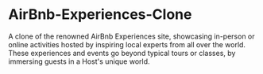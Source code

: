 # AirBnb-Experiences-Clone
A clone of the renowned AirBnb Experiences site, showcasing in-person or online activities hosted by inspiring local experts from all over the world. These experiences and events go beyond typical tours or classes, by immersing guests in a Host's unique world.

